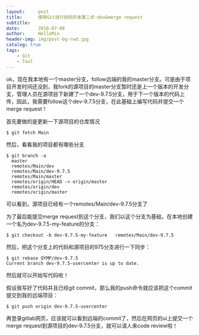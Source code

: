 ```yaml
---
layout:     post
title:      使用Git进行协同开发第二步:dev&merge request
subtitle:   
date:       2018-07-09
author:     HelloMin
header-img: img/post-bg-rwd.jpg
catalog: true
tags:
    - Git
    - Tool
---
```

ok，现在我本地有一个master分支，follow远端的我的master分支。可是由于项目开发时间还没到，我fork的源项目的master分支暂时还是上一个版本的开发分支，管理人员在源项目下新建了一个dev-9.7.5分支，用于下一个版本的代码上传，因此，我需要follow这个dev-9.7.5分支，在此基础上编写代码并提交一个merge request！

首先要做的是更新一下源项目的仓库情况

```console
$ git fetch Main
```
然后，看看我的项目都有哪些分支

```console
$ git branch -a
  master
  remotes/Main/dev
  remotes/Main/dev-9.7.5
  remotes/Main/master
  remotes/origin/HEAD -> origin/master
  remotes/origin/dev
  remotes/origin/master
```

可以看到，源项目已经有一个remotes/Main/dev-9.7.5分支了

为了最后能提交merge request到这个分支，我们以这个分支为基础，在本地创建一个名为dev-9.7.5-my-feature的分支：

```console
$ git checkout -b dev-9.7.5-my-feature   remotes/Main/dev-9.7.5
```

然后，把这个分支上的代码和源项目的975分支进行一下同步：

```console
$ git rebase QYMP/dev-9.7.5
Current branch dev-9.7.5-usercenter is up to date.
```

然后就可以开始写代码啦！

假设我写好了代码并且已经git commit，那么我的push命令就应该把这个commit提交到我的远端项目：

```console
$ git push origin dev-9.7.5-usercenter
```

再登录gitlab网页，应该就可以看到远端的commit了，然后在网页的ui上提交一个merge request到源项目的dev-9.7.5分支，就可以请人来code review啦！
